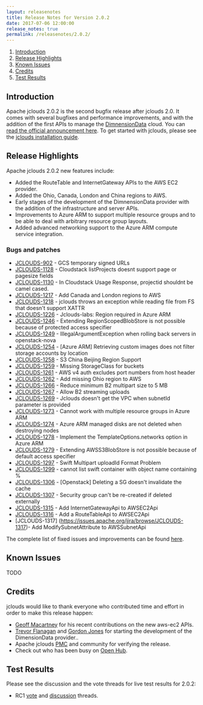 ```yaml
---
layout: releasenotes
title: Release Notes for Version 2.0.2
date: 2017-07-06 12:00:00
release_notes: true
permalink: /releasenotes/2.0.2/
---
```


1. [Introduction](#intro)
1. [Release Highlights](#highlights)
1. [Known Issues](#knownissues)
1. [Credits](#credits)
1. [Test Results](#test)

## <a id="intro"></a>Introduction

Apache jclouds 2.0.2 is the second bugfix release after jclouds 2.0. It comes with several bugfixes and performance improvements, and with the addition of the first APIs to manage the [DimnensionData](http://www.dimensiondata.com) cloud. You can [read the official announcement here](https://s.apache.org/jclouds202). To get started with jclouds, please see the [jclouds installation guide](/start/install/).

## <a id="highlights"></a>Release Highlights

Apache jclouds 2.0.2 new features include:

* Added the RouteTable and InternetGateway APIs to the AWS EC2 provider.
* Added the Ohio, Canada, London and China regions to AWS.
* Early stages of the development of the DimnensionData provider with the addition of the infrastructure and server APIs.
* Improvements to Azure ARM to support multiple resource groups and to be able to deal with arbitrary resource group layouts.
* Added advanced networking support to the Azure ARM compute service integration.

### Bugs and patches

* [JCLOUDS-902](https://issues.apache.org/jira/browse/JCLOUDS-902) - GCS temporary signed URLs
* [JCLOUDS-1128](https://issues.apache.org/jira/browse/JCLOUDS-1128) - Cloudstack listProjects doesnt support page or pagesize fields
* [JCLOUDS-1130](https://issues.apache.org/jira/browse/JCLOUDS-1130) - In Cloudstack Usage Response, projectid shouldnt be camel cased.
* [JCLOUDS-1217](https://issues.apache.org/jira/browse/JCLOUDS-1217) - Add Canada and London regions to AWS
* [JCLOUDS-1218](https://issues.apache.org/jira/browse/JCLOUDS-1218) - jclouds throws an exception while reading file from FS that doesn't support XATTR
* [JCLOUDS-1226](https://issues.apache.org/jira/browse/JCLOUDS-1226) - Jclouds-labs: Region required in Azure ARM
* [JCLOUDS-1246](https://issues.apache.org/jira/browse/JCLOUDS-1246) - Extending RegionScopedBlobStore is not possible because of protected access specifier
* [JCLOUDS-1249](https://issues.apache.org/jira/browse/JCLOUDS-1249) - IllegalArgumentException when rolling back servers in openstack-nova
* [JCLOUDS-1254](https://issues.apache.org/jira/browse/JCLOUDS-1254) - [Azure ARM] Retrieving custom images does not filter storage accounts by location
* [JCLOUDS-1258](https://issues.apache.org/jira/browse/JCLOUDS-1258) - S3 China Beijing Region Support
* [JCLOUDS-1259](https://issues.apache.org/jira/browse/JCLOUDS-1259) - Missing StorageClass for buckets
* [JCLOUDS-1261](https://issues.apache.org/jira/browse/JCLOUDS-1261) - AWS v4 auth excludes port numbers from host header
* [JCLOUDS-1262](https://issues.apache.org/jira/browse/JCLOUDS-1262) - Add missing Ohio region to AWS
* [JCLOUDS-1266](https://issues.apache.org/jira/browse/JCLOUDS-1266) - Reduce minimum B2 multipart size to 5 MB
* [JCLOUDS-1267](https://issues.apache.org/jira/browse/JCLOUDS-1267) - Allow B2 streaming uploads
* [JCLOUDS-1269](https://issues.apache.org/jira/browse/JCLOUDS-1269) - Jclouds doesn't get the VPC when subnetId parameter is provided
* [JCLOUDS-1273](https://issues.apache.org/jira/browse/JCLOUDS-1273) - Cannot work with multiple resource groups in Azure ARM
* [JCLOUDS-1274](https://issues.apache.org/jira/browse/JCLOUDS-1274) - Azure ARM managed disks are not deleted when destroying nodes
* [JCLOUDS-1278](https://issues.apache.org/jira/browse/JCLOUDS-1278) - Implement the TemplateOptions.networks option in Azure ARM
* [JCLOUDS-1279](https://issues.apache.org/jira/browse/JCLOUDS-1279) - Extending AWSS3BlobStore is not possible because of default access specifier 
* [JCLOUDS-1297](https://issues.apache.org/jira/browse/JCLOUDS-1297) - Swift Multipart uploadId Format Problem
* [JCLOUDS-1299](https://issues.apache.org/jira/browse/JCLOUDS-1299) - cannot list swift container with object name containing %
* [JCLOUDS-1306](https://issues.apache.org/jira/browse/JCLOUDS-1306) - [Openstack] Deleting a SG doesn't invalidate the cache
* [JCLOUDS-1307](https://issues.apache.org/jira/browse/JCLOUDS-1307) - Security group can't be re-created if deleted externally
* [JCLOUDS-1315](https://issues.apache.org/jira/browse/JCLOUDS-1315) - Add InternetGatewayApi to AWSEC2Api
* [JCLOUDS-1316](https://issues.apache.org/jira/browse/JCLOUDS-1316) - Add a RouteTableApi to AWSEC2Api
* [JCLOUDS-1317] (https://issues.apache.org/jira/browse/JCLOUDS-1317)- Add ModifySubnetAttribute to AWSSubnetApi

The complete list of fixed issues and improvements can be found [here](https://issues.apache.org/jira/secure/ReleaseNote.jspa?version=12339744&styleName=Html&projectId=12314430).

## <a id="knownissues"></a> Known Issues

TODO

## <a id="credits"></a>Credits

jclouds would like to thank everyone who contributed time and effort in order to make this release happen:

* [Geoff Macartney](https://twitter.com/grymacy) for his recent contributions on the new aws-ec2 APIs.
* [Trevor Flanagan](https://github.com/trevorflanagan) and [Gordon Jones](https://github.com/gatj98) for starting the development of the DimensionData provider..
* Apache jclouds [PMC](http://people.apache.org/committers-by-project.html#jclouds-pmc) and community for verifying the release.
* Check out who has been busy on [Open Hub](https://www.openhub.net/p/jclouds/contributors?query=&sort=latest_commit).

## <a id="test"></a>Test Results

Please see the discussion and the vote threads for live test results for 2.0.2:

* RC1 [vote](https://s.apache.org/jclouds202rc1vote) and [discussion](https://s.apache.org/jclouds202rc1discuss) threads.
